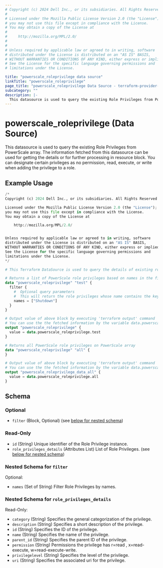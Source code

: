 ```yaml
---
# Copyright (c) 2024 Dell Inc., or its subsidiaries. All Rights Reserved.
#
# Licensed under the Mozilla Public License Version 2.0 (the "License");
# you may not use this file except in compliance with the License.
# You may obtain a copy of the License at
#
#     http://mozilla.org/MPL/2.0/
#
#
# Unless required by applicable law or agreed to in writing, software
# distributed under the License is distributed on an "AS IS" BASIS,
# WITHOUT WARRANTIES OR CONDITIONS OF ANY KIND, either express or implied.
# See the License for the specific language governing permissions and
# limitations under the License.

title: "powerscale_roleprivilege data source"
linkTitle: "powerscale_roleprivilege"
page_title: "powerscale_roleprivilege Data Source - terraform-provider-powerscale"
subcategory: ""
description: |-
  This datasource is used to query the existing Role Privileges from PowerScale array. The information fetched from this datasource can be used for getting the details or for further processing in resource block. You can designate certain privileges as no permission, read, execute, or write when adding the privilege to a role.
---
```


# powerscale_roleprivilege (Data Source)

This datasource is used to query the existing Role Privileges from PowerScale array. The information fetched from this datasource can be used for getting the details or for further processing in resource block. You can designate certain privileges as no permission, read, execute, or write when adding the privilege to a role.

## Example Usage

```terraform
/*
Copyright (c) 2024 Dell Inc., or its subsidiaries. All Rights Reserved.

Licensed under the Mozilla Public License Version 2.0 (the "License");
you may not use this file except in compliance with the License.
You may obtain a copy of the License at

    http://mozilla.org/MPL/2.0/


Unless required by applicable law or agreed to in writing, software
distributed under the License is distributed on an "AS IS" BASIS,
WITHOUT WARRANTIES OR CONDITIONS OF ANY KIND, either express or implied.
See the License for the specific language governing permissions and
limitations under the License.
*/

# This Terraform DataSource is used to query the details of existing role privileges from PowerScale array.

# Returns a list of PowerScale role privileges based on names in the filter block.
data "powerscale_roleprivilege" "test" {
  filter {
    #  Optional query parameters
    #  This will return the role privileges whose name contains the key word (case-insensitive)
    names = ["Shutdown"]
  }
}

# Output value of above block by executing 'terraform output' command
# You can use the the fetched information by the variable data.powerscale_roleprivilege.test
output "powerscale_roleprivilege" {
  value = data.powerscale_roleprivilege.test
}

# Returns all PowerScale role privileges on PowerScale array
data "powerscale_roleprivilege" "all" {
}

# Output value of above block by executing 'terraform output' command
# You can use the the fetched information by the variable data.powerscale_roleprivilege.all
output "powerscale_roleprivilege_data_all" {
  value = data.powerscale_roleprivilege.all
}
```

<!-- schema generated by tfplugindocs -->
## Schema

### Optional

- `filter` (Block, Optional) (see [below for nested schema](#nestedblock--filter))

### Read-Only

- `id` (String) Unique identifier of the Role Privilege instance.
- `role_privileges_details` (Attributes List) List of Role Privileges. (see [below for nested schema](#nestedatt--role_privileges_details))

<a id="nestedblock--filter"></a>
### Nested Schema for `filter`

Optional:

- `names` (Set of String) Filter Role Privileges by names.


<a id="nestedatt--role_privileges_details"></a>
### Nested Schema for `role_privileges_details`

Read-Only:

- `category` (String) Specifies the general categorization of the privilege.
- `description` (String) Specifies a short description of the privilege.
- `id` (String) Specifies the ID of the privilege.
- `name` (String) Specifies the name of the privilege.
- `parent_id` (String) Specifies the parent ID of the privilege.
- `permission` (String) Permissions the privilege has r=read , x=read-execute, w=read-execute-write.
- `privilegelevel` (String) Specifies the level of the privilege.
- `uri` (String) Specifies the associated uri for the privilege.